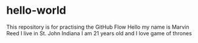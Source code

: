 # hello-world
This repository is for practising the GitHub Flow
Hello my name is Marvin Reed I live in St. John Indiana I am 21 years old and I love game of thrones
